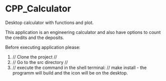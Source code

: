 # CPP_Calculator
Desktop calculator with functions and plot. 

This application is an engineering calculator and also have options to count the credits and the deposits.

Before executing application please:

1) // Clone the project //
2) // Go to the src directory //
3) // execute the command in the shell terminal: // make install - the programm will build and the icon will be on the desktop.
